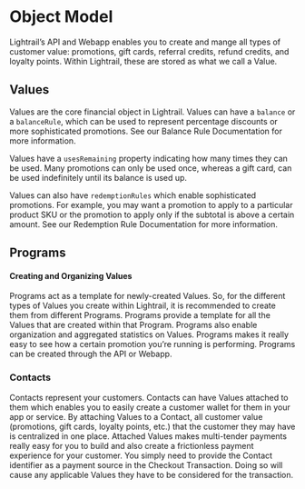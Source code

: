 # Object Model

<p class="intro">Lightrail’s API and Webapp enables you to create and mange all types of customer value: promotions, gift cards, referral credits, refund credits, and loyalty points. Within Lightrail, these are stored as what we call a Value.</p>

## Values

Values are the core financial object in Lightrail. Values can have a `balance` or a `balanceRule`, which can be used to represent percentage discounts or more sophisticated promotions. See our Balance Rule Documentation for more information. 

Values have a `usesRemaining` property indicating how many times they can be used. Many promotions can only be used once, whereas a gift card, can be used indefinitely until its balance is used up. 

Values can also have `redemptionRules` which enable sophisticated promotions. For example, you may want a promotion to apply to a particular product SKU or the promotion to apply only if the subtotal is above a certain amount. See our Redemption Rule Documentation for more information.

## Programs

#### Creating and Organizing Values

Programs act as a template for newly-created Values. So, for the different types of Values you create within Lightrail, it is recommended to create them from different Programs. Programs provide a template for all the Values that are created within that Program. Programs also enable organization and aggregated statistics on Values. Programs makes it really easy to see how a certain promotion you’re running is performing. Programs can be created through the API or Webapp. 

### Contacts

Contacts represent your customers. Contacts can have Values attached to them which enables you to easily create a customer wallet for them in your app or service. By attaching Values to a Contact, all customer value (promotions, gift cards, loyalty points, etc.) that the customer they may have is centralized in one place. Attached Values makes multi-tender payments really easy for you to build and also create a frictionless payment experience for your customer. You simply need to provide the Contact identifier as a payment source in the Checkout Transaction. Doing so will cause any applicable Values they have to be considered for the transaction.